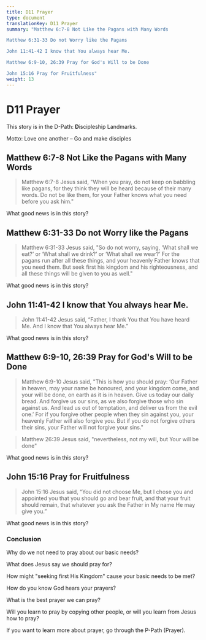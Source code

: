 ```yaml
---
title: D11 Prayer
type: document
translationKey: D11 Prayer
summary: "Matthew 6:7-8 Not Like the Pagans with Many Words	

Matthew 6:31-33 Do not Worry like the Pagans	

John 11:41-42 I know that You always hear Me.	

Matthew 6:9-10, 26:39 Pray for God's Will to be Done	

John 15:16 Pray for Fruitfulness"
weight: 13
---
```

# D11 Prayer

This story is in the D-Path: **D**iscipleship Landmarks.

Motto: Love one another – Go and make disciples

## Matthew 6:7-8 Not Like the Pagans with Many Words

>   Matthew 6:7-8 Jesus said, "When you pray, do not keep on babbling like pagans, for they think they will be heard because of their many words. Do not be like them, for your Father knows what you need before you ask him."

What good news is in this story?

## Matthew 6:31-33 Do not Worry like the Pagans

>   Matthew 6:31-33 Jesus said, "So do not worry, saying, ‘What shall we eat?’ or ‘What shall we drink?’ or ‘What shall we wear?’ For the pagans run after all these things, and your heavenly Father knows that you need them. But seek first his kingdom and his righteousness, and all these things will be given to you as well."

What good news is in this story?

## John 11:41-42 I know that You always hear Me.

>   John 11:41-42 Jesus said, “Father, I thank You that You have heard Me. And I know that You always hear Me.”

What good news is in this story?

## Matthew 6:9-10, 26:39 Pray for God's Will to be Done

>   Matthew 6:9-10 Jesus said, "This is how you should pray: ‘Our Father in heaven, may your name be honoured, and your kingdom come, and your will be done, on earth as it is in heaven. Give us today our daily bread. And forgive us our sins, as we also forgive those who sin against us. And lead us out of temptation, and deliver us from the evil one.’ For if you forgive other people when they sin against you, your heavenly Father will also forgive you. But if you do not forgive others their sins, your Father will not forgive your sins."

>   Matthew 26:39 Jesus said, "nevertheless, not my will, but Your will be done"

What good news is in this story?

## John 15:16 Pray for Fruitfulness

>   John 15:16 Jesus said, “You did not choose Me, but I chose you and appointed you that you should go and bear fruit, and that your fruit should remain, that whatever you ask the Father in My name He may give you.”

What good news is in this story?

### Conclusion

Why do we not need to pray about our basic needs?

What does Jesus say we should pray for?

How might "seeking first His Kingdom" cause your basic needs to be met?

How do you know God hears your prayers?

What is the best prayer we can pray?

Will you learn to pray by copying other people, or will you learn from Jesus how to pray?

If you want to learn more about prayer, go through the P-Path (Prayer).


